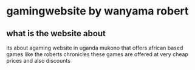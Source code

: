 # gamingwebsite by wanyama robert
## what is the website about
its about agaming website in uganda mukono that offers african based games like the roberts chronicles these games are offered at very cheap prices and also discounts
